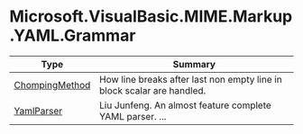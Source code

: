 ﻿
# Microsoft.VisualBasic.MIME.Markup.YAML.Grammar

|Type|Summary|
|----|-------|
|[ChompingMethod](./ChompingMethod.md)|How line breaks after last non empty line in block scalar are handled.|
|[YamlParser](./YamlParser.md)|Liu Junfeng. An almost feature complete YAML parser. ...|


